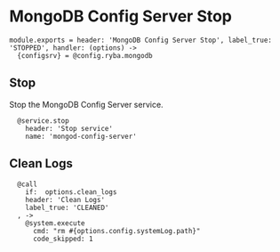 
# MongoDB Config Server Stop

    module.exports = header: 'MongoDB Config Server Stop', label_true: 'STOPPED', handler: (options) ->
      {configsrv} = @config.ryba.mongodb

## Stop

Stop the MongoDB Config Server service.

      @service.stop
        header: 'Stop service'
        name: 'mongod-config-server'

## Clean Logs

      @call
        if:  options.clean_logs
        header: 'Clean Logs'
        label_true: 'CLEANED'
      , ->
        @system.execute
          cmd: "rm #{options.config.systemLog.path}"
          code_skipped: 1
